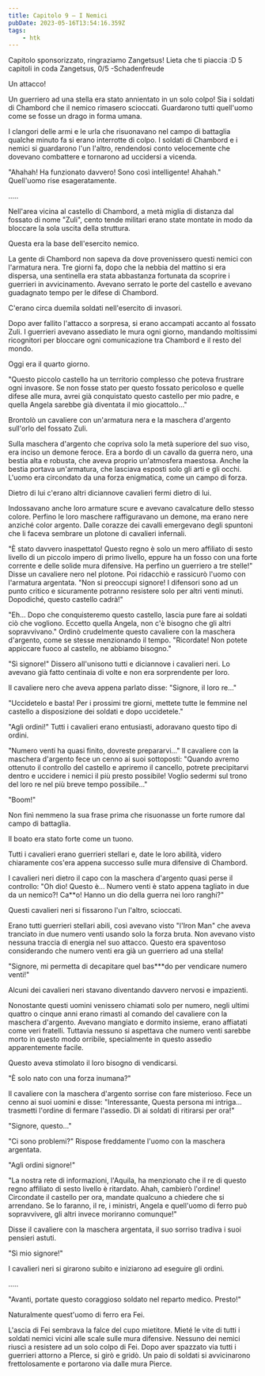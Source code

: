 ```yaml
---
title: Capitolo 9 – I Nemici
pubDate: 2023-05-16T13:54:16.359Z
tags:
    - htk
---
```



Capitolo sponsorizzato, ringraziamo Zangetsus! Lieta che ti piaccia :D
5 capitoli in coda Zangetsus, 0/5
-Schadenfreude

Un attacco!

Un guerriero ad una stella era stato annientato in un solo colpo! Sia i soldati di Chambord che il nemico rimasero scioccati. Guardarono tutti quell'uomo come se fosse un drago in forma umana.

I clangori delle armi e le urla che risuonavano nel campo di battaglia qualche minuto fa si erano interrotte di colpo. I soldati di Chambord e i nemici si guardarono l'un l'altro, rendendosi conto velocemente che dovevano combattere e tornarono ad uccidersi a vicenda.

"Ahahah! Ha funzionato davvero! Sono così intelligente! Ahahah." Quell'uomo rise esageratamente.

.....

Nell'area vicina al castello di Chambord, a metà miglia di distanza dal fossato di nome "Zuli", cento tende militari erano state montate in modo da bloccare la sola uscita della struttura.

Questa era la base dell'esercito nemico.

La gente di Chambord non sapeva da dove provenissero questi nemici con l'armatura nera. Tre giorni fa, dopo che la nebbia del mattino si era dispersa, una sentinella era stata abbastanza fortunata da scoprire i guerrieri in avvicinamento. Avevano serrato le porte del castello e avevano guadagnato tempo per le difese di Chambord.

C'erano circa duemila soldati nell'esercito di invasori.

Dopo aver fallito l'attacco a sorpresa, si erano accampati accanto al fossato Zuli. I guerrieri avevano assediato le mura ogni giorno, mandando moltissimi ricognitori per bloccare ogni comunicazione tra Chambord e il resto del mondo.

Oggi era il quarto giorno.

"Questo piccolo castello ha un territorio complesso che poteva frustrare ogni invasore. Se non fosse stato per questo fossato pericoloso e quelle difese alle mura, avrei già conquistato questo castello per mio padre, e quella Angela sarebbe già diventata il mio giocattolo..."

Brontolò un cavaliere con un'armatura nera e la maschera d'argento sull'orlo del fossato Zuli.

Sulla maschera d'argento che copriva solo la metà superiore del suo viso, era inciso un demone feroce. Era a bordo di un cavallo da guerra nero, una bestia alta e robusta, che aveva proprio un'atmosfera maestosa. Anche la bestia portava un'armatura, che lasciava esposti solo gli arti e gli occhi. L'uomo era circondato da una forza enigmatica, come un campo di forza.

Dietro di lui c'erano altri diciannove cavalieri fermi dietro di lui.

Indossavano anche loro armature scure e avevano cavalcature dello stesso colore. Perfino le loro maschere raffiguravano un demone, ma erano nere anziché color argento. Dalle corazze dei cavalli emergevano degli spuntoni che li faceva sembrare un plotone di cavalieri infernali.

"È stato davvero inaspettato! Questo regno è solo un mero affiliato di sesto livello di un piccolo impero di primo livello, eppure ha un fosso con una forte corrente e delle solide mura difensive. Ha perfino un guerriero a tre stelle!"
Disse un cavaliere nero nel plotone. Poi ridacchiò e rassicurò l'uomo con l'armatura argentata. "Non si preoccupi signore! I difensori sono ad un punto critico e sicuramente potranno resistere solo per altri venti minuti. Dopodiché, questo castello cadrà!"

"Eh... Dopo che conquisteremo questo castello, lascia pure fare ai soldati ciò che vogliono. Eccetto quella Angela, non c'è bisogno che gli altri sopravvivano." Ordinò crudelmente questo cavaliere con la maschera d'argento, come se stesse menzionando il tempo. "Ricordate! Non potete appiccare fuoco al castello, ne abbiamo bisogno."

"Sì signore!" Dissero all'unisono tutti e diciannove i cavalieri neri. Lo avevano già fatto centinaia di volte e non era sorprendente per loro.

Il cavaliere nero che aveva appena parlato disse: "Signore, il loro re..."

"Uccidetelo e basta! Per i prossimi tre giorni, mettete tutte le femmine nel castello a disposizione dei soldati e dopo uccidetele."

"Agli ordini!" Tutti i cavalieri erano entusiasti, adoravano questo tipo di ordini.

"Numero venti ha quasi finito, dovreste prepararvi..." Il cavaliere con la maschera d'argento fece un cenno ai suoi sottoposti: "Quando avremo ottenuto il controllo del castello e apriremo il cancello, potrete precipitarvi dentro e uccidere i nemici il più presto possibile! Voglio sedermi sul trono del loro re nel più breve tempo possibile..."

"Boom!"

Non finì nemmeno la sua frase prima che risuonasse un forte rumore dal campo di battaglia.

Il boato era stato forte come un tuono.

Tutti i cavalieri erano guerrieri stellari e, date le loro abilità, videro chiaramente cos'era appena successo sulle mura difensive di Chambord.

I cavalieri neri dietro il capo con la maschera d'argento quasi perse il controllo: "Oh dio! Questo è... Numero venti è stato appena tagliato in due da un nemico?! Ca**o! Hanno un dio della guerra nei loro ranghi?"

Questi cavalieri neri si fissarono l'un l'altro, scioccati.

Erano tutti guerrieri stellari abili, così avevano visto "l'Iron Man" che aveva tranciato in due numero venti usando solo la forza bruta. Non avevano visto nessuna traccia di energia nel suo attacco. Questo era spaventoso considerando che numero venti era già un guerriero ad una stella!

"Signore, mi permetta di decapitare quel bas***do per vendicare numero venti!"

Alcuni dei cavalieri neri stavano diventando davvero nervosi e impazienti.

Nonostante questi uomini venissero chiamati solo per numero, negli ultimi quattro o cinque anni erano rimasti al comando del cavaliere con la maschera d'argento. Avevano mangiato e dormito insieme, erano affiatati come veri fratelli. Tuttavia nessuno si aspettava che numero venti sarebbe morto in questo modo orribile, specialmente in questo assedio apparentemente facile.

Questo aveva stimolato il loro bisogno di vendicarsi.

"È solo nato con una forza inumana?"

Il cavaliere con la maschera d'argento sorrise con fare misterioso. Fece un cenno ai suoi uomini e disse: "Interessante, Questa persona mi intriga... trasmetti l'ordine di fermare l'assedio. Dì ai soldati di ritirarsi per ora!"

"Signore, questo..."

"Ci sono problemi?" Rispose freddamente l'uomo con la maschera argentata.

"Agli ordini signore!"

"La nostra rete di informazioni, l'Aquila, ha menzionato che il re di questo regno affiliato di sesto livello è ritardato. Ahah, cambierò l'ordine! Circondate il castello per ora, mandate qualcuno a chiedere che si arrendano. Se lo faranno, il re, i ministri, Angela e quell'uomo di ferro può sopravvivere, gli altri invece moriranno comunque!"

Disse il cavaliere con la maschera argentata, il suo sorriso tradiva i suoi pensieri astuti.

"Sì mio signore!"

I cavalieri neri si girarono subito e iniziarono ad eseguire gli ordini.

.....

"Avanti, portate questo coraggioso soldato nel reparto medico. Presto!"

Naturalmente quest'uomo di ferro era Fei.

L'ascia di Fei sembrava la falce del cupo mietitore. Mieté le vite di tutti i soldati nemici vicini alle scale sulle mura difensive. Nessuno dei nemici riuscì a resistere ad un solo colpo di Fei. Dopo aver spazzato via tutti i guerrieri attorno a PIerce, si girò e gridò. Un paio di soldati si avvicinarono frettolosamente e portarono via dalle mura Pierce.

